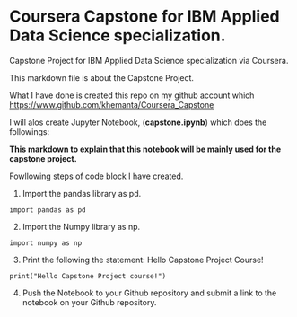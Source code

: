 # Coursera Capstone for IBM Applied Data Science specialization.
Capstone Project for IBM Applied Data Science specialization via Coursera.

This markdown file is about the Capstone Project. 

What I have done is created this repo on my github account which https://www.github.com/khemanta/Coursera_Capstone 

I will alos create Jupyter Notebook, (**capstone.ipynb**) which does the followings:  

**This markdown to explain that this notebook will be mainly used for the capstone project.**

Fowllowing steps of code block I have created.

 1. Import the pandas library as pd.

```
import pandas as pd
```

2. Import the Numpy library as np.

```
import numpy as np
```

3. Print the following the statement: Hello Capstone Project Course!

```
print("Hello Capstone Project course!") 
```

4. Push the Notebook to your Github repository and submit a link to the notebook on your Github repository.

